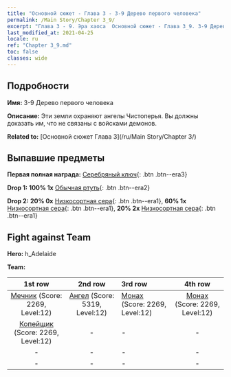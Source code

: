 ```yaml
---
title: "Основной сюжет - Глава 3 - 3-9 Дерево первого человека"
permalink: /Main Story/Chapter 3_9/
excerpt: "Глава 3 - 9. Эра хаоса  Основной сюжет - Глава 3_9. 3-9 Дерево первого человека"
last_modified_at: 2021-04-25
locale: ru
ref: "Chapter 3_9.md"
toc: false
classes: wide
---
```


## Подробности

 **Имя:** 3-9 Дерево первого человека

 **Описание:** Эти земли охраняют ангелы Чистоперья. Вы должны доказать им, что не связаны с войсками демонов.

 **Related to:** [Основной сюжет Глава 3](/ru/Main Story/Chapter 3/)

## Выпавшие предметы

 **Первая полная награда:** [Серебряный ключ](/ItemsRU/con_693/){: .btn .btn--era3}

 **Drop 1:** **100% 1x** [Обычная ртуть](/ItemsRU/mat_8/){: .btn .btn--era2}

 **Drop 2:** **20% 0x** [Низкосортная сера](/ItemsRU/mat_3/){: .btn .btn--era1}, **60% 1x** [Низкосортная сера](/ItemsRU/mat_3/){: .btn .btn--era1}, **20% 2x** [Низкосортная сера](/ItemsRU/mat_3/){: .btn .btn--era1}


## Fight against Team
 **Hero:** h_Adelaide

 **Team:**


  | 1st row | 2nd row | 3rd row | 4th row |
  |:----:|:----:|:----|:----:|
  | [Мечник](/ru/units/Swordsman/) (Score: 2269, Level:12)  | [Ангел](/ru/units/Angel/) (Score: 5319, Level:12)  | [Монах](/ru/units/Monk/) (Score: 2269, Level:12)  | [Монах](/ru/units/Monk/) (Score: 2269, Level:12)  |
  | [Копейщик](/ru/units/Pikeman/) (Score: 2269, Level:12)  | - | - | - |
  | - | - | - | - |
  | - | - | - | - |


